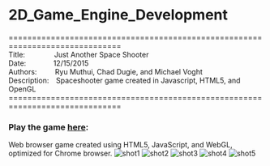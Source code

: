 # 2D_Game_Engine_Development

==============================================================================<br>
Title:&emsp;&emsp;&emsp;&nbsp;&nbsp;&nbsp;
Just Another Space Shooter<br>
Date:&emsp;&emsp;&emsp;&nbsp;&nbsp;
12/15/2015<br>
Authors:&emsp;&emsp;&nbsp;&nbsp;Ryu Muthui, Chad Dugie, and Michael Voght<br>
Description:&emsp;Spaceshooter game created in Javascript, HTML5, and OpenGL
==============================================================================<br>

### Play the game <strong><a href="http://students.washington.edu/ryum/TyposFinalGame/public_html/index.html" :target="_blank">here</a></strong>:

Web browser game created using HTML5, JavaScript, and WebGL, optimized for Chrome browser.
![shot1](https://cloud.githubusercontent.com/assets/10789046/24624412/a5df0e10-1860-11e7-9807-322af7f25708.png)
![shot2](https://cloud.githubusercontent.com/assets/10789046/24624413/a5e2cf50-1860-11e7-8272-ed45f66b09f7.png)
![shot3](https://cloud.githubusercontent.com/assets/10789046/24624414/a5e79800-1860-11e7-9d28-6cb85a2a389e.png)
![shot4](https://cloud.githubusercontent.com/assets/10789046/24624415/a5e7ddd8-1860-11e7-9b82-8e4d8029e3f0.png)
![shot5](https://cloud.githubusercontent.com/assets/10789046/24624416/a5ecc14a-1860-11e7-8949-48298bc86e59.png)
